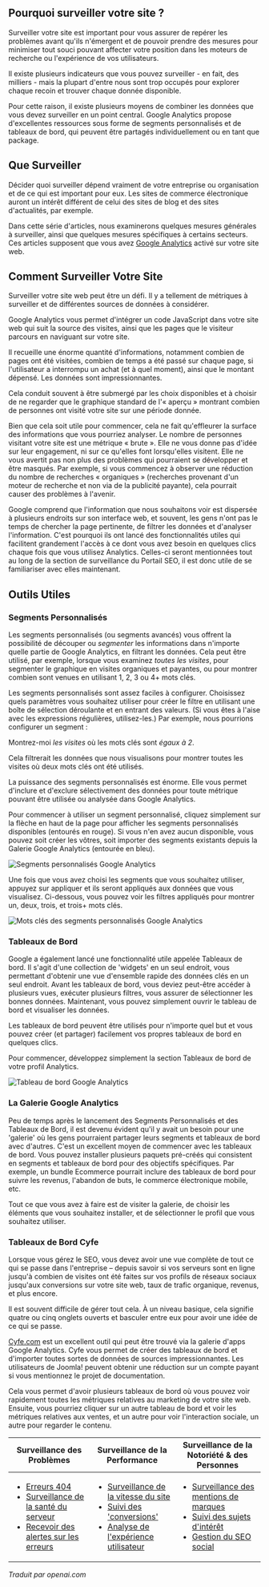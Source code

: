 <!-- Filename: Monitoring_SEO / Display title: Suivi du SEO  -->

## Pourquoi surveiller votre site ?

Surveiller votre site est important pour vous assurer de repérer les problèmes avant qu'ils n'émergent et de pouvoir prendre des mesures pour minimiser tout souci pouvant affecter votre position dans les moteurs de recherche ou l'expérience de vos utilisateurs.

Il existe plusieurs indicateurs que vous pouvez surveiller - en fait, des milliers - mais la plupart d'entre nous sont trop occupés pour explorer chaque recoin et trouver chaque donnée disponible.

Pour cette raison, il existe plusieurs moyens de combiner les données que vous devez surveiller en un point central. Google Analytics propose d'excellentes ressources sous forme de segments personnalisés et de tableaux de bord, qui peuvent être partagés individuellement ou en tant que package.

## Que Surveiller

Décider quoi surveiller dépend vraiment de votre entreprise ou organisation et de ce qui est important pour eux. Les sites de commerce électronique auront un intérêt différent de celui des sites de blog et des sites d'actualités, par exemple.

Dans cette série d'articles, nous examinerons quelques mesures générales à surveiller, ainsi que quelques mesures spécifiques à certains secteurs. Ces articles supposent que vous avez [Google Analytics](https://marketingplatform.google.com/about/analytics/) activé sur votre site web.

## Comment Surveiller Votre Site

Surveiller votre site web peut être un défi. Il y a tellement de métriques à surveiller et de différentes sources de données à considérer.

Google Analytics vous permet d'intégrer un code JavaScript dans votre site web qui suit la source des visites, ainsi que les pages que le visiteur parcours en naviguant sur votre site.

Il recueille une énorme quantité d'informations, notamment combien de pages ont été visitées, combien de temps a été passé sur chaque page, si l'utilisateur a interrompu un achat (et à quel moment), ainsi que le montant dépensé. Les données sont impressionnantes.

Cela conduit souvent à être submergé par les choix disponibles et à choisir de ne regarder que le graphique standard de l'« aperçu » montrant combien de personnes ont visité votre site sur une période donnée.

Bien que cela soit utile pour commencer, cela ne fait qu'effleurer la surface des informations que vous pourriez analyser. Le nombre de personnes visitant votre site est une métrique « brute ». Elle ne vous donne pas d'idée sur leur engagement, ni sur ce qu'elles font lorsqu'elles visitent. Elle ne vous avertit pas non plus des problèmes qui pourraient se développer et être masqués. Par exemple, si vous commencez à observer une réduction du nombre de recherches « organiques » (recherches provenant d'un moteur de recherche et non via de la publicité payante), cela pourrait causer des problèmes à l'avenir.

Google comprend que l'information que nous souhaitons voir est dispersée à plusieurs endroits sur son interface web, et souvent, les gens n'ont pas le temps de chercher la page pertinente, de filtrer les données et d'analyser l'information. C'est pourquoi ils ont lancé des fonctionnalités utiles qui facilitent grandement l'accès à ce dont vous avez besoin en quelques clics chaque fois que vous utilisez Analytics. Celles-ci seront mentionnées tout au long de la section de surveillance du Portail SEO, il est donc utile de se familiariser avec elles maintenant.

## Outils Utiles

### Segments Personnalisés

Les segments personnalisés (ou segments avancés) vous offrent la possibilité de découper ou *segmenter* les informations dans n'importe quelle partie de Google Analytics, en filtrant les données. Cela peut être utilisé, par exemple, lorsque vous examinez *toutes les visites*, pour segmenter le graphique en visites organiques et payantes, ou pour montrer combien sont venues en utilisant 1, 2, 3 ou 4+ mots clés.

Les segments personnalisés sont assez faciles à configurer. Choisissez quels paramètres vous souhaitez utiliser pour créer le filtre en utilisant une boîte de sélection déroulante et en entrant des valeurs. (Si vous êtes à l'aise avec les expressions régulières, utilisez-les.) Par exemple, nous pourrions configurer un segment :

Montrez-moi *les visites* où les mots clés sont *égaux à 2*.

Cela filtrerait les données que nous visualisons pour montrer toutes les visites où deux mots clés ont été utilisés.

La puissance des segments personnalisés est énorme. Elle vous permet d'inclure et d'exclure sélectivement des données pour toute métrique pouvant être utilisée ou analysée dans Google Analytics.

Pour commencer à utiliser un segment personnalisé, cliquez simplement sur la flèche en haut de la page pour afficher les segments personnalisés disponibles (entourés en rouge). Si vous n'en avez aucun disponible, vous pouvez soit créer les vôtres, soit importer des segments existants depuis la Galerie Google Analytics (entourée en bleu).

![Segments personnalisés Google Analytics](../../../en/images/seo/seo-google-analytics-custom-segments.png)

Une fois que vous avez choisi les segments que vous souhaitez utiliser, appuyez sur appliquer et ils seront appliqués aux données que vous visualisez. Ci-dessous, vous pouvez voir les filtres appliqués pour montrer un, deux, trois, et trois+ mots clés.

![Mots clés des segments personnalisés Google Analytics](../../../en/images/seo/seo-google-analytics-custom-segments-keywords.png)

### Tableaux de Bord

Google a également lancé une fonctionnalité utile appelée Tableaux de bord. Il s'agit d'une collection de 'widgets' en un seul endroit, vous permettant d'obtenir une vue d'ensemble rapide des données clés en un seul endroit. Avant les tableaux de bord, vous deviez peut-être accéder à plusieurs vues, exécuter plusieurs filtres, vous assurer de sélectionner les bonnes données. Maintenant, vous pouvez simplement ouvrir le tableau de bord et visualiser les données.

Les tableaux de bord peuvent être utilisés pour n'importe quel but et vous pouvez créer (et partager) facilement vos propres tableaux de bord en quelques clics.

Pour commencer, développez simplement la section Tableaux de bord de votre profil Analytics.

![Tableau de bord Google Analytics](../../../en/images/seo/seo-google-anaytics-dashboard.png)

### La Galerie Google Analytics

Peu de temps après le lancement des Segments Personnalisés et des Tableaux de Bord, il est devenu évident qu'il y avait un besoin pour une 'galerie' où les gens pourraient partager leurs segments et tableaux de bord avec d'autres. C'est un excellent moyen de commencer avec les tableaux de bord. Vous pouvez installer plusieurs paquets pré-créés qui consistent en segments et tableaux de bord pour des objectifs spécifiques. Par exemple, un bundle Ecommerce pourrait inclure des tableaux de bord pour suivre les revenus, l'abandon de buts, le commerce électronique mobile, etc.

Tout ce que vous avez à faire est de visiter la galerie, de choisir les éléments que vous souhaitez installer, et de sélectionner le profil que vous souhaitez utiliser.

### Tableaux de Bord Cyfe

Lorsque vous gérez le SEO, vous devez avoir une vue complète de tout ce qui se passe dans l'entreprise – depuis savoir si vos serveurs sont en ligne jusqu'à combien de visites ont été faites sur vos profils de réseaux sociaux jusqu'aux conversions sur votre site web, taux de trafic organique, revenus, et plus encore.

Il est souvent difficile de gérer tout cela. À un niveau basique, cela signifie quatre ou cinq onglets ouverts et basculer entre eux pour avoir une idée de ce qui se passe.

[Cyfe.com](https://www.cyfe.com/) est un excellent outil qui peut être trouvé via la galerie d'apps Google Analytics. Cyfe vous permet de créer des tableaux de bord et d'importer toutes sortes de données de sources impressionnantes. Les utilisateurs de Joomla! peuvent obtenir une réduction sur un compte payant si vous mentionnez le projet de documentation.

Cela vous permet d'avoir plusieurs tableaux de bord où vous pouvez voir rapidement toutes les métriques relatives au marketing de votre site web. Ensuite, vous pourriez cliquer sur un autre tableau de bord et voir les métriques relatives aux ventes, et un autre pour voir l'interaction sociale, un autre pour regarder le contenu.

<table data-cellspacing="1">
<thead>
<tr>
<th>Surveillance des Problèmes</th>
<th>Surveillance de la Performance</th>
<th>Surveillance de la Notoriété & des Personnes</th>
</tr>
</thead>
<tbody>
<tr class="odd">
<td class="home-tile">
<ul>
<li><a href="https://docs.joomla.org/Managing_404_Errors"
title="Gestion des erreurs 404">Erreurs 404</a></li>
<li><a href="https://docs.joomla.org/Monitoring_Server_Health"
title="Surveiller la santé du serveur">Surveillance de la santé du serveur</a></li>
<li><a href="https://docs.joomla.org/Alerting_about_errors"
title="Alerte à propos des erreurs">Recevoir des alertes sur les erreurs</a>
</ul>
</td>
<td class="home-tile">
<ul>
<li><a href="https://docs.joomla.org/Monitoring_Site_Speed"
title="Surveillance de la vitesse du site">Surveillance de la vitesse du site</a></li>
<li><a href="https://docs.joomla.org/Tracking_conversions"
title="Suivi des conversions">Suivi des 'conversions'</a></li>
<li><a href="https://docs.joomla.org/Analysing_User_Experience"
title="Analyse de l'expérience utilisateur">Analyse de l'expérience utilisateur</a></td>
</li>
</ul>
<td class="home-tile">
<ul>
<li><a href="https://docs.joomla.org/Monitoring_Brand_Mentions"
title="Surveiller les mentions de marques">Surveillance des mentions de marques</a></li>
<li><a
href="https://docs.joomla.org/index.php?title=Tracking_Topics_Of_Interest&amp;action=edit&amp;redlink=1"
class="new"
title="Suivi des sujets d'intérêt (la page n'existe pas)">Suivi des sujets d'intérêt</a></li>
<li><a
href="https://docs.joomla.org/index.php?title=Managing_Social_SEO&amp;action=edit&amp;redlink=1"
class="new" title="Gestion du SEO social (la page n'existe pas)">Gestion du SEO social</a>
</li>
</ul>
</td>
</tr>
</tbody>
</table>

*Traduit par openai.com*

